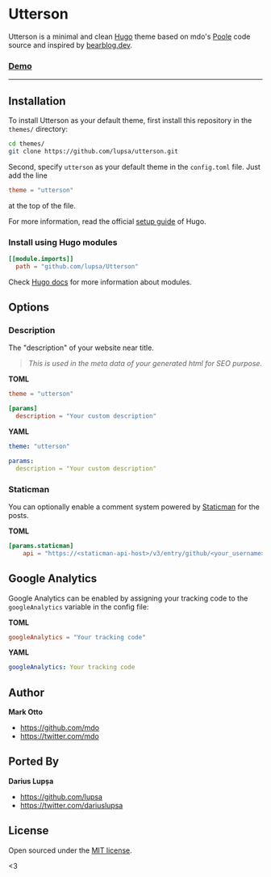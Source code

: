 # Utterson

Utterson is a minimal and clean [Hugo](https://gohugo.io) theme based on mdo's [Poole](https://demo.getpoole.com) code source and inspired by [bearblog.dev](https://bearblog.dev).

### [Demo](https://mkozaq.com)

___

## Installation
To install Utterson as your default theme, first install this repository in the `themes/` directory:

```bash
cd themes/
git clone https://github.com/lupsa/utterson.git
```

Second, specify `utterson` as your default theme in the `config.toml` file. Just add the line

```toml
theme = "utterson"
```

at the top of the file.

For more information, read the official [setup guide](https://gohugo.io/getting-started/installing) of Hugo.

### Install using Hugo modules

```toml
[[module.imports]]
  path = "github.com/lupsa/Utterson"
```

Check [Hugo docs](https://gohugo.io/hugo-modules/) for more information about modules.


## Options

### Description
The "description" of your website near title.

> _This is used in the meta data of your generated html for SEO purpose._

**TOML**
```toml
theme = "utterson"

[params]
  description = "Your custom description"
```

**YAML**
```yaml
theme: "utterson"

params:
  description = "Your custom description"
```

### Staticman

You can optionally enable a comment system powered by [Staticman](https://staticman.net) for the posts.

**TOML**
```toml
[params.staticman]
    api = "https://<staticman-api-host>/v3/entry/github/<your_username>/<comments-repo>/master/comments"
```

## Google Analytics

Google Analytics can be enabled by assigning your tracking code to the `googleAnalytics` variable in the config file:

**TOML**
```toml
googleAnalytics = "Your tracking code"
```

**YAML**
```yaml
googleAnalytics: Your tracking code
```

## Author
**Mark Otto**
- <https://github.com/mdo>
- <https://twitter.com/mdo>

## Ported By
**Darius Lupșa**
- <https://github.com/lupsa>
- <https://twitter.com/dariuslupsa>

## License

Open sourced under the [MIT license](LICENSE.md).

<3

